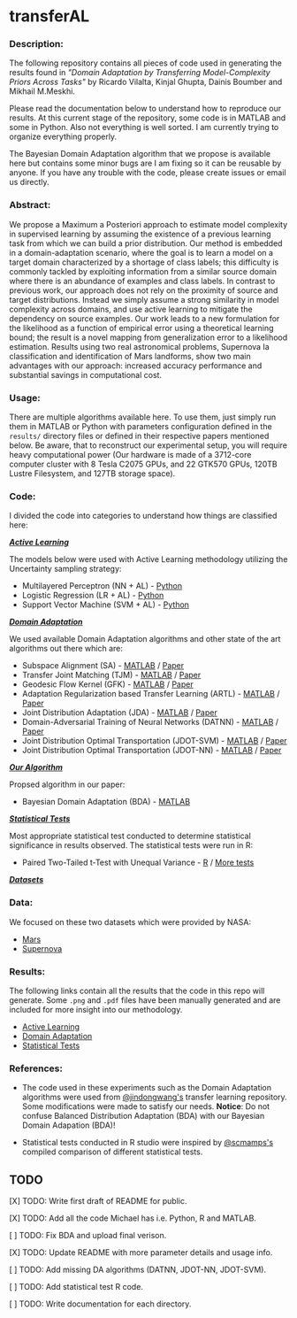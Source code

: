 # transferAL

### Description:

The following repository contains all pieces of code used in generating the results found in *"Domain Adaptation by Transferring Model-Complexity Priors Across Tasks"* by Ricardo Vilalta, Kinjal Ghupta, Dainis Boumber and Mikhail M.Meskhi.

Please read the documentation below to understand how to reproduce our results. At this current stage of the repository, some code is in MATLAB and some in Python. Also not everything is well sorted. I am currently trying to organize everything properly. 

The Bayesian Domain Adaptation algorithm that we propose is available here but contains some minor bugs are I am fixing so it can be reusable by anyone. If you have any trouble with the code, please create issues or email us directly. 

### Abstract:

We propose a Maximum a Posteriori approach to estimate model complexity in supervised learning by assuming the existence of a previous learning task from which we can build a prior distribution. Our method is embedded in a domain-adaptation scenario, where the goal is to learn a model on a target domain characterized by a shortage of class labels; this difficulty is commonly tackled by exploiting information from a similar source domain where there is an abundance of examples and class labels. In contrast to previous work, our approach does not rely on the proximity of source and target distributions. Instead we simply assume a strong similarity in model complexity across domains, and use active learning to mitigate the dependency on source examples. Our work leads to a new formulation for the likelihood as a function of empirical error using a theoretical learning bound; the result is a novel mapping from generalization error to a likelihood estimation. Results using two real astronomical problems, Supernova Ia classification and identification of Mars landforms, show two main advantages with our approach: increased accuracy performance and substantial savings in computational cost.

### Usage:

There are multiple algorithms available here. To use them, just simply run them in MATLAB or Python with parameters configuration defined in the `results/` directory files or defined in their respective papers mentioned below. Be aware, that to reconstruct our experimental setup, you will require heavy computational power (Our hardware is made of a 3712-core computer cluster with 8 Tesla C2075 GPUs, and 22 GTK570 GPUs, 120TB Lustre Filesystem, and 127TB storage space). 


### Code:

I divided the code into categories to understand how things are classified here: 

[_**Active Learning**_](https://github.com/PAL-UH/transferAL/tree/master/code/active%20learning)

The models below were used with Active Learning methodology utilizing the Uncertainty sampling strategy:

- Multilayered Perceptron (NN + AL) - [Python](https://github.com/PAL-UH/transferAL/blob/master/code/active%20learning/active_learning_baselines.py)
- Logistic Regression (LR + AL) - [Python](https://github.com/PAL-UH/transferAL/blob/master/code/active%20learning/active_learning_baselines.py)
- Support Vector Machine (SVM + AL) - [Python](https://github.com/PAL-UH/transferAL/blob/master/code/active%20learning/active_learning_baselines.py)

[_**Domain Adaptation**_](https://github.com/PAL-UH/transferAL/tree/master/code/domain%20adaptation)

We used available Domain Adaptation algorithms and other state of the art algorithms out there which are:

- Subspace Alignment (SA) - [MATLAB]() / [Paper]()
- Transfer Joint Matching (TJM) - [MATLAB](https://github.com/PAL-UH/transferAL/blob/master/code/domain%20adaptation/TJM/TJM.m) / [Paper](https://github.com/PAL-UH/transferAL/blob/master/papers/tjm.pdf)
- Geodesic Flow Kernel (GFK) - [MATLAB](https://github.com/PAL-UH/transferAL/blob/master/code/domain%20adaptation/GFK/GFK.m) / [Paper](https://github.com/PAL-UH/transferAL/blob/master/papers/gfk.pdf)
- Adaptation Regularization based Transfer Learning (ARTL) - [MATLAB](https://github.com/PAL-UH/transferAL/blob/master/code/domain%20adaptation/ARTL/ARTL.m) / [Paper](https://github.com/PAL-UH/transferAL/blob/master/papers/artl.pdf)
- Joint Distribution Adaptation (JDA) - [MATLAB](https://github.com/PAL-UH/transferAL/blob/master/code/domain%20adaptation/JDA/JDA.m) / [Paper](https://github.com/PAL-UH/transferAL/blob/master/papers/jda.pdf)
- Domain-Adversarial Training of Neural Networks (DATNN) - [MATLAB]() / [Paper]()
- Joint Distribution Optimal Transportation (JDOT-SVM) - [MATLAB]() / [Paper]()
- Joint Distribution Optimal Transportation (JDOT-NN) - [MATLAB]() / [Paper]()

[_**Our Algorithm**_](https://github.com/PAL-UH/transferAL/tree/master/code/proposed%20algorithm)

Propsed algorithm in our paper:

- Bayesian Domain Adaptation (BDA) - [MATLAB](https://github.com/PAL-UH/transferAL/tree/master/code/proposed%20algorithm/bda)

[_**Statistical Tests**_](https://github.com/PAL-UH/transferAL/tree/master/code/statistical%20tests)

Most appropriate statistical test conducted to determine statistical significance in results observed. The statistical tests were run in R:

- Paired Two-Tailed t-Test with Unequal Variance - [R]() / [More tests](https://github.com/b0rxa/scmamp)

[_**Datasets**_](https://github.com/PAL-UH/transferAL/tree/master/data)


### Data:

We focused on these two datasets which were provided by NASA:

- [Mars](https://github.com/PAL-UH/transferAL/tree/master/data/mars)
- [Supernova](https://github.com/PAL-UH/transferAL/tree/master/data/supernova)

### Results:

The following links contain all the results that the code in this repo will generate. Some `.png` and `.pdf` files have been manually generated and are included for more insight into our methodology.

- [Active Learning](https://github.com/PAL-UH/transferAL/tree/master/results/active%20learning)
- [Domain Adaptation](https://github.com/PAL-UH/transferAL/tree/master/results/domain%20adaptation)
- [Statistical Tests](https://github.com/PAL-UH/transferAL/tree/master/results/statistical%20tests)

### References:

- The code used in these experiments such as the Domain Adaptation algorithms were used from [@jindongwang's](https://github.com/jindongwang/transferlearning/tree/master/code) transfer learning repository. Some modifications were made to satisfy our needs. **Notice**: Do not confuse Balanced Distribution Adaptation (BDA) with our Bayesian Domain Adapation (BDA)! 

- Statistical tests conducted in R studio were inspired by [@scmamps's](https://github.com/b0rxa/scmamp) compiled comparison of different statistical tests. 


## TODO

[X] TODO: Write first draft of README for public.

[X] TODO: Add all the code Michael has i.e. Python, R and MATLAB. 

[ ] TODO: Fix BDA and upload final verison.

[X] TODO: Update README with more parameter details and usage info.

[ ] TODO: Add missing DA algorithms (DATNN, JDOT-NN, JDOT-SVM).

[ ] TODO: Add statistical test R code.

[ ] TODO: Write documentation for each directory.
